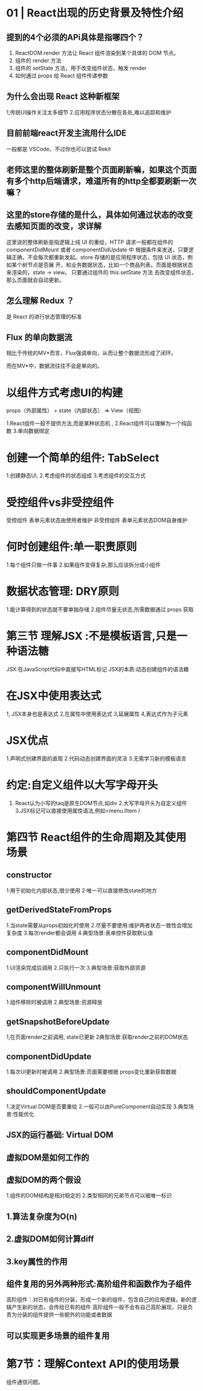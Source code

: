 # 01 | React出现的历史背景及特性介绍

## 提到的4个必须的APi具体是指哪四个？

1. ReactDOM.render 方法让 React 组件渲染到某个具体的 DOM 节点。
2. 组件的 render 方法 
3. 组件的 setState 方法，用于改变组件状态，触发 render 
4. 如何通过 props 给 React 组件传递参数

## 为什么会出现 React 这种新框架

1,传统UI操作关注太多细节
2.应用程序状态分散在各处,难以追踪和维护


## 目前前端react开发主流用什么IDE

一般都是 VSCode，不过你也可以尝试 Rekit

## 老师这里的整体刷新是整个页面刷新嘛，如果这个页面有多个http后端请求，难道所有的http全都要刷新一次嘛？
## 这里的store存储的是什么，具体如何通过状态的改变去感知页面的改变，求详解

这里说的整体刷新是指逻辑上纯 UI 的重绘，HTTP 请求一般都在组件的 componentDidMount 或者 componentDidUpdate 中
根据条件来发送，只要逻辑正确，不会每次都重新发起。store 存储的是应用程序状态，包括 UI 状态，例如某个树节点是否展
开，和业务数据状态，比如一个商品列表。页面是根据状态来渲染的，state -> view。 只要通过组件的 this.setState 方法
去改变组件状态，那么页面就会自动更新。


## 怎么理解 Redux ？ 

是 React 的进行状态管理的标准

## Flux 的单向数据流
相比于传统的MV*而言，Flux强调单向，从而让整个数据流形成了闭环。

而在MV*中，数据流往往不会是单向的。








# 以组件方式考虑UI的构建

props（外部属性） + state（内部状态） => View（视图）

1.React组件一般不提供方法,而是某种状态机 , 
2.React组件可以理解为一个纯函数 
3.单向数据绑定

# 创建一个简单的组件: TabSelect

1.创建静态UI,
2.考虑组件的状态组成 
3.考虑组件的交互方式

# 受控组件vs非受控组件
受控组件 表单元素状态由使用者维护
非受控组件 表单元素状态DOM自身维护

# 何时创建组件:单一职责原则
1.每个组件只做一件事
2.如果组件变得复杂,那么应该拆分成小组件

# 数据状态管理: DRY原则 
1.能计算得到的状态就不要单独存储 
2.组件尽量无状态,所需数据通过 props 获取


# 第三节 理解JSX :不是模板语言,只是一种语法糖
JSX:在JavaScript代码中直接写HTML标记
JSX的本质:动态创建组件的语法糖

# 在JSX中使用表达式

1, JSX本身也是表达式
2,在属性中使用表达式
3,延展属性
4,表达式作为子元素

# JSX优点
1.声明式创建界面的直观 
2.代码动态创建界面的灵活 
3.无需学习新的模板语言


# 约定:自定义组件以大写字母开头 

1. React认为小写的taq是原生DOM节点,如div 
2.大写字母开头为自定义组件
3.JSX标记可以直接使用属性语法,例如<menu.lItem /


# 第四节 React组件的生命周期及其使用场景





## constructor

1·用于初始化内部状态,很少使用
2·唯一可以直接修改state的地方

## getDerivedStateFromProps
1.当state需要从props初始化时使用
2.尽量不要使用:维护两者状态一致性会增加复杂度 
3.每次render都会调用 
4.典型场景:表单控件获取默认值

## componentDidMount

1.UI渲染完成后调用 
2.只执行一次 
3.典型场景:获取外部资源

## componentWillUnmount
1.组件移除时被调用 
2.典型场景:资源释放

## getSnapshotBeforeUpdate
1,在页面render之前调用, state已更新 
2典型场景:获取render之前的DOM状态

## componentDidUpdate
1.每次UI更新时被调用 
2.典型场景:页面需要根据 props变化重新获取数据


## shouldComponentUpdate
1.决定Virtual DOM是否要重绘
2.一般可以由PureComponent自动实现 
3.典型场景:性能优化

## JSX的运行基础: Virtual DOM
## 虚拟DOM是如何工作的


## 虚拟DOM的两个假设
1.组件的DOM结构是相对稳定的 
2.类型相同的兄弟节点可以被唯一标识

## 1.算法复杂度为O(n)


## 2.虚拟DOM如何计算diff


## 3.key属性的作用

## 组件复用的另外两种形式:高阶组件和函数作为子组件
高阶组件：对已有组件的分装，形成一个新的组件，包含自己的应用逻辑，新的逻辑产生新的状态，会传给已有的组件
高阶组件一般不会有自己高阶展现，只是负责为分装的组件提供一些额外的功能或者数据

## 可以实现更多场景的组件复用



# 第7节：理解Context API的使用场景
组件通信问题。










